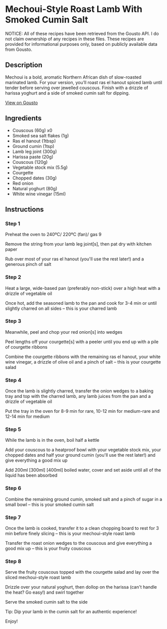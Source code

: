 # Mechoui-Style Roast Lamb With Smoked Cumin Salt

NOTICE: All of these recipes have been retrieved from the Gousto API. I do not claim ownership of any recipes in these files. These recipes are provided for informational purposes only, based on publicly available data from Gousto.

## Description

Mechoui is a bold, aromatic Northern African dish of slow-roasted marinated lamb. For your version, you’ll roast ras el hanout spiced lamb until tender before serving over jewelled couscous. Finish with a drizzle of harissa yoghurt and a side of smoked cumin salt for dipping.


[View on Gousto](https://www.gousto.co.uk/recipes/cookbook/mechoui-style-roast-lamb-with-smoked-cumin-salt)

## Ingredients

- Couscous (60g) x0
- Smoked sea salt flakes (1g)
- Ras el hanout (1tbsp)
- Ground cumin (1tsp)
- Lamb leg joint (300g)
- Harissa paste (20g)
- Couscous (120g)
- Vegetable stock mix (5.5g)
- Courgette
- Chopped dates (30g)
- Red onion
- Natural yoghurt (80g)
- White wine vinegar (15ml)

## Instructions


### Step 1

Preheat the oven to 240ºC/ 220ºC (fan)/ gas 9

Remove the string from your lamb leg joint[s], then pat dry with kitchen paper

Rub over most of your ras el hanout (you'll use the rest later!) and a generous pinch of salt


### Step 2

Heat a large, wide-based pan (preferably non-stick) over a high heat with a drizzle of vegetable oil

Once hot, add the seasoned lamb to the pan and cook for 3-4 min or until slightly charred on all sides – this is your charred lamb


### Step 3

Meanwhile, peel and chop your red onion[s] into wedges

Peel lengths off your courgette[s] with a peeler until you end up with a pile of courgette ribbons

Combine the courgette ribbons with the remaining ras el hanout, your white wine vinegar, a drizzle of olive oil and a pinch of salt – this is your courgette salad


### Step 4

Once the lamb is slightly charred, transfer the onion wedges to a baking tray and top with the charred lamb, any lamb juices from the pan and a drizzle of vegetable oil

Put the tray in the oven for 8-9 min for rare, 10-12 min for medium-rare and 12-14 min for medium


### Step 5

While the lamb is in the oven, boil half a kettle

Add your couscous to a heatproof bowl with your vegetable stock mix, your chopped dates and half your ground cumin (you'll use the rest later!) and give everything a good mix up

Add 200ml <span class="text-purple">[300ml]</span> <span class="text-danger">[400ml] </span>boiled water, cover and set aside until all of the liquid has been absorbed


### Step 6

Combine the remaining ground cumin, smoked salt and a pinch of sugar in a small bowl – this is your smoked cumin salt


### Step 7

Once the lamb is cooked, transfer it to a clean chopping board to rest for 3 min before finely slicing – this is your mechoui-style roast lamb

Transfer the roast onion wedges to the couscous and give everything a good mix up – this is your fruity couscous

### Step 8

Serve the fruity couscous topped with the courgette salad and lay over the sliced mechoui-style roast lamb

Drizzle over your natural yoghurt, then dollop on the harissa (can't handle the heat? Go easy!) and swirl together

Serve the smoked cumin salt to the side

Tip: Dip your lamb in the cumin salt for an authentic experience!

Enjoy!

